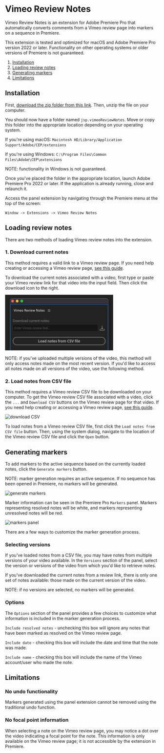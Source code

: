 # Vimeo Review Notes

Vimeo Review Notes is an extension for Adobe Premiere Pro that automatically converts comments from a Vimeo review page into markers on a sequence in Premiere.

This extension is tested and optimized for macOS and Adobe Premiere Pro version 2022 or later. Functionality on other operating systems or older versions of Premiere is not guaranteed.

1. [Installation](#installation)
2. [Loading review notes](#loading)
3. [Generating markers](#generating)
4. [Limitations](#limitations)

## Installation <a name="installation"></a>

First, [download the zip folder from this link](https://github.com/JSP-Premiere-Pro-Panel-Extensions/jsp.vimeoReviewNotes/files/10377634/jsp.vimeoReviewNotes.zip). Then, unzip the file on your computer. 

You should now have a folder named `jsp.vimeoReviewNotes`. 
Move or copy this folder into the appropriate location depending on your operating system.

If you're using macOS: `Macintosh HD/Library/Application Support/Adobe/CEP/extensions`

If you're using Windows: `C:\Program Files\Common Files\Adobe\CEP\extensions`

NOTE: functionality in Windows is not guaranteed.
    
Once you've placed the folder in the appropriate location, launch Adobe Premiere Pro 2022 or later. 
If the application is already running, close and relaunch it.

Access the panel extension by navigating through the Premiere menu at the top of the screen:
   
    Window -> Extensions -> Vimeo Review Notes
    
## Loading review notes <a name="loading"></a>

There are two methods of loading Vimeo review notes into the extension.

### 1. Download current notes

This method requires a valid link to a Vimeo review page. 
If you need help creating or accessing a Vimeo review page, [see this guide](https://vimeo.zendesk.com/hc/en-us/articles/224818367-Video-review-page-).

To download the current notes associated with a video, first type or paste your Vimeo review link for that video into the input field. 
Then click the download icon to the right.

![load notes](https://github.com/JSP-Premiere-Pro-Panel-Extensions/jsp.vimeoReviewNotes/blob/main/images/load-notes.png)

NOTE: if you've uploaded multiple versions of the video, this method will only access notes made on the most recent version. 
If you'd like to access all notes made on all versions of the video, use the following method.

### 2. Load notes from CSV file

This method requires a Vimeo review CSV file to be downloaded on your computer. 
To get the Vimeo review CSV file associated with a video, click the `...` and `Download CSV` buttons on the Vimeo review page for that video. 
If you need help creating or accessing a Vimeo review page, [see this guide](https://vimeo.zendesk.com/hc/en-us/articles/224818367-Video-review-page-).

![download CSV](https://github.com/JSP-Premiere-Pro-Panel-Extensions/jsp.vimeoReviewNotes/blob/main/images/download_csv.png)

To load notes from a Vimeo review CSV file, first click the `Load notes from CSV file` button. 
Then, using the system dialog, navigate to the location of the Vimeo review CSV file and click the `Open` button.

## Generating markers <a name="generating"></a>

To add markers to the active sequence based on the currently loaded notes, click the `Generate markers` button.

NOTE: marker generation requires an active sequence. 
If no sequence has been opened in Premiere, no markers will be generated.

![generate markers](https://github.com/JSP-Premiere-Pro-Panel-Extensions/jsp.vimeoReviewNotes/blob/main/images/generate_markers.png)

Marker information can be seen in the Premiere Pro `Markers` panel.
Markers representing resolved notes will be white, and markers representing unresolved notes will be red.

![markers panel](https://github.com/JSP-Premiere-Pro-Panel-Extensions/jsp.vimeoReviewNotes/blob/main/images/markers_panel.png)

There are a few ways to customize the marker generation process.

### Selecting versions 

If you've loaded notes from a CSV file, you may have notes from multiple versions of your video available. 
In the `Versions` section of the panel, select the version or versions of the video from which you'd like to retrieve notes.

If you've downloaded the current notes from a review link, there is only one set of notes available: those made on the current version of the video.

NOTE: if no versions are selected, no markers will be generated.

### Options

The `Options` section of the panel provides a few choices to customize what information is included in the marker generation process.

`Include resolved notes` - unchecking this box will ignore any notes that have been marked as resolved on the Vimeo review page.

`Include date` - checking this box will include the date and time that the note was made.

`Include name` - checking this box will include the name of the Vimeo account/user who made the note.

## Limitations <a name="limitations"></a>

### No undo functionality

Markers generated using the panel extension cannot be removed using the traditional undo function.

### No focal point information

When selecting a note on the Vimeo review page, you may notice a dot over the video indicating a focal point for the note.
This information is only available on the Vimeo review page; it is not accessible by the extension in Premiere.

